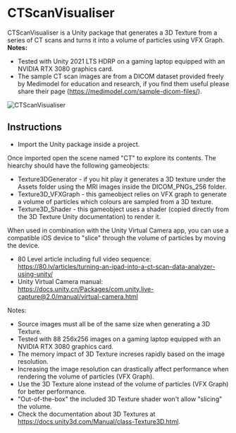 # CTScanVisualiser
CTScanVisualiser is a Unity package that generates a 3D Texture from a series of CT scans and turns it into a volume of particles using VFX Graph.
**Notes:** 
* Tested with Unity 2021 LTS HDRP on a gaming laptop equipped with an NVIDIA RTX 3080 graphics card.
* The sample CT scan images are from a DICOM dataset provided freely by Medimodel for education and research, if you find them useful please share their page (https://medimodel.com/sample-dicom-files/).

![CTScanVisualiser](https://user-images.githubusercontent.com/1048085/197761936-0833e41e-2d0f-4335-aa3f-a5eed0bdd02f.gif)

## Instructions
* Import the Unity package inside a project.

Once imported open the scene named "CT" to explore its contents. The hiearchy should have the following gameobjects:
* Texture3DGenerator - if you hit play it generates a 3D texture under the Assets folder using the MRI images inside the DICOM_PNGs_256 folder.
* Texture3D_VFXGraph - this gameobject relies on VFX graph to generate a volume of particles which colours are sampled from a 3D texture.
* Texture3D_Shader - this gameobject uses a shader (copied directly from the 3D Texture Unity documentation) to render it.

When used in combination with the Unity Virtual Camera app, you can use a compatible iOS device to "slice" through the volume of particles by moving the device.

* 80 Level article including full video sequence: https://80.lv/articles/turning-an-ipad-into-a-ct-scan-data-analyzer-using-unity/
* Unity Virtual Camera manual: https://docs.unity.cn/Packages/com.unity.live-capture@2.0/manual/virtual-camera.html

Notes:
* Source images must all be of the same size when generating a 3D Texture.
* Tested with 88 256x256 images on a gaming laptop equipped with an NVIDIA RTX 3080 graphics card. 
* The memory impact of 3D Texture increses rapidly based on the image resolution.
* Increasing the image resolution can drastically affect performance when rendering the volume of particles (VFX Graph). 
* Use the 3D Texture alone instead of the volume of particles (VFX Graph) for better performance. 
* "Out-of-the-box" the included 3D Texture shader won't allow "slicing" the volume.
* Check the documentation about 3D Textures at https://docs.unity3d.com/Manual/class-Texture3D.html.
